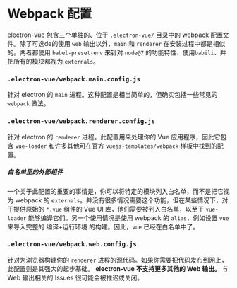 # Webpack 配置

electron-vue 包含三个单独的、位于 `.electron-vue/` 目录中的 webpack 配置文件。除了可选de的使用 `web` 输出以外，`main` 和 `renderer` 在安装过程中都是相似的。两者都使用 `babel-preset-env` 来针对 `node@7` 的功能特性、使用`babili`、并把所有的模块都视为 `externals`。

### `.electron-vue/webpack.main.config.js`

针对 electron 的 `main` 进程。这种配置是相当简单的，但确实包括一些常见的 `webpack` 做法。

### `.electron-vue/webpack.renderer.config.js`

针对 electron 的 `renderer` 进程。此配置用来处理你的 Vue 应用程序，因此它包含 `vue-loader` 和许多其他可在官方 `vuejs-templates/webpack` 样板中找到的配置。

##### 白名单里的外部组件

一个关于此配置的重要的事情是，你可以将特定的模块列入白名单，而不是把它视为 webpack 的 `externals`。并没有很多情况需要这个功能，但在某些情况下，对于提供原始的 `*.vue` 组件的 Vue UI 库，他们需要被列入白名单，以至于 `vue-loader` 能够编译它们。另一个使用情况是使用 webpack 的 `alias`，例如设置 `vue` 来导入完整的 编译+运行环境 的构建。因此，`vue` 已经在白名单中了。

### `.electron-vue/webpack.web.config.js`

针对为浏览器构建你的 `renderer` 进程的源代码。如果你需要把代码发布到网上，此配置则是其强大的起步基础。 **electron-vue 不支持更多其他的 Web 输出。** 与 Web 输出相关的 Issues 很可能会被推迟或关闭。
